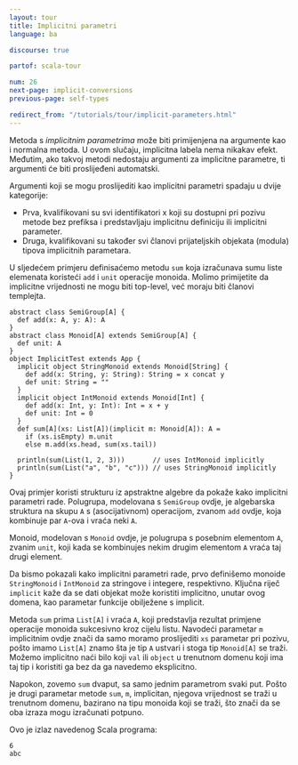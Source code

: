 ```yaml
---
layout: tour
title: Implicitni parametri
language: ba

discourse: true

partof: scala-tour

num: 26
next-page: implicit-conversions
previous-page: self-types

redirect_from: "/tutorials/tour/implicit-parameters.html"
---
```


Metoda s _implicitnim parametrima_ može biti primijenjena na argumente kao i normalna metoda.
U ovom slučaju, implicitna labela nema nikakav efekt.
Međutim, ako takvoj metodi nedostaju argumenti za implicitne parametre, ti argumenti će biti proslijeđeni automatski.

Argumenti koji se mogu proslijediti kao implicitni parametri spadaju u dvije kategorije:

* Prva, kvalifikovani su svi identifikatori x koji su dostupni pri pozivu metode bez prefiksa i predstavljaju implicitnu definiciju ili implicitni parameter.
* Druga, kvalifikovani su također svi članovi prijateljskih objekata (modula) tipova implicitnih parametara.

U sljedećem primjeru definisaćemo metodu `sum` koja izračunava sumu liste elemenata koristeći `add` i `unit` operacije monoida.
Molimo primijetite da implicitne vrijednosti ne mogu biti top-level, već moraju biti članovi templejta.
 
```tut
abstract class SemiGroup[A] {
  def add(x: A, y: A): A
}
abstract class Monoid[A] extends SemiGroup[A] {
  def unit: A
}
object ImplicitTest extends App {
  implicit object StringMonoid extends Monoid[String] {
    def add(x: String, y: String): String = x concat y
    def unit: String = ""
  }
  implicit object IntMonoid extends Monoid[Int] {
    def add(x: Int, y: Int): Int = x + y
    def unit: Int = 0
  }
  def sum[A](xs: List[A])(implicit m: Monoid[A]): A =
    if (xs.isEmpty) m.unit
    else m.add(xs.head, sum(xs.tail))

  println(sum(List(1, 2, 3)))       // uses IntMonoid implicitly
  println(sum(List("a", "b", "c"))) // uses StringMonoid implicitly
}
```

Ovaj primjer koristi strukturu iz apstraktne algebre da pokaže kako implicitni parametri rade. Polugrupa, modelovana s `SemiGroup` ovdje, je algebarska struktura na skupu `A` s (asocijativnom) operacijom, zvanom `add` ovdje, koja kombinuje par `A`-ova i vraća neki `A`.

Monoid, modelovan s `Monoid` ovdje, je polugrupa s posebnim elementom `A`, zvanim `unit`, koji kada se kombinujes nekim drugim elementom `A` vraća taj drugi element.

Da bismo pokazali kako implicitni parametri rade, prvo definišemo monoide `StringMonoid` i `IntMonoid` za stringove i integere, respektivno. 
Ključna riječ `implicit` kaže da se dati objekat može koristiti implicitno, unutar ovog domena, kao parametar funkcije obilježene s implicit.

Metoda `sum` prima `List[A]` i vraća `A`, koji predstavlja rezultat primjene operacije monoida sukcesivno kroz cijelu listu. Navodeći parametar `m` implicitnim ovdje znači da samo moramo proslijediti `xs` parametar pri pozivu, pošto imamo `List[A]` znamo šta je tip `A` ustvari i stoga tip `Monoid[A]` se traži. 
Možemo implicitno naći bilo koji `val` ili `object` u trenutnom domenu koji ima taj tip i koristiti ga bez da ga navedemo eksplicitno.

Napokon, zovemo `sum` dvaput, sa samo jednim parametrom svaki put. 
Pošto je drugi parametar metode `sum`, `m`, implicitan, njegova vrijednost se traži u trenutnom domenu, bazirano na tipu monoida koji se traži, što znači da se oba izraza mogu izračunati potpuno.

Ovo je izlaz navedenog Scala programa:

```
6
abc
```

